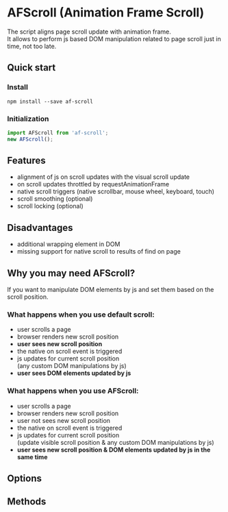 # AFScroll (Animation Frame Scroll)

The script aligns page scroll update with animation frame.  
It allows to perform js based DOM manipulation related to page scroll just in time, not too late.

## Quick start

### Install

`npm install --save af-scroll`

### Initialization

```js
import AFScroll from 'af-scroll';
new AFScroll();
```

## Features

* alignment of js on scroll updates with the visual scroll update
* on scroll updates throttled by requestAnimationFrame
* native scroll triggers (native scrollbar, mouse wheel, keyboard, touch)
* scroll smoothing (optional)
* scroll locking (optional)

## Disadvantages

* additional wrapping element in DOM 
* missing support for native scroll to results of find on page

## Why you may need AFScroll?

If you want to manipulate DOM elements by js and set them based on the scroll position.

### What happens when you use default scroll:

* user scrolls a page
* browser renders new scroll position
* **user sees new scroll position**
* the native on scroll event is triggered
* js updates for current scroll position  
(any custom DOM manipulations by js)
* **user sees DOM elements updated by js**

### What happens when you use AFScroll:

* user scrolls a page
* browser renders new scroll position
* user not sees new scroll position
* the native on scroll event is triggered
* js updates for current scroll position  
(update visible scroll position & any custom DOM manipulations by js)
* **user sees new scroll position & DOM elements updated by js in the same time**

## Options

## Methods
